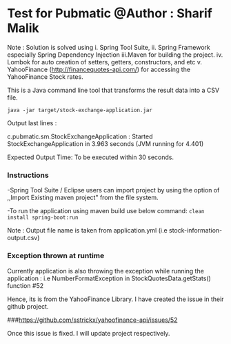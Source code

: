 Test for Pubmatic  @Author : Sharif Malik
============================
Note : Solution is solved using
i.	Spring Tool Suite,
ii.	Spring Framework especially Spring Dependency Injection
iii.Maven for building the project.
iv. Lombok for auto creation of setters, getters, constructors, and etc
v. 	YahooFinance (http://financequotes-api.com/) for accessing the YahooFinance Stock rates.

This is a Java command line tool that transforms the result data into a CSV file.

```java -jar target/stock-exchange-application.jar ```

Output last lines :

c.pubmatic.sm.StockExchangeApplication   : Started StockExchangeApplication in 3.963 seconds (JVM running for 4.401)

Expected Output Time:
To be executed within 30 seconds.


### Instructions

-Spring Tool Suite / Eclipse users can import project by using the option of ,,Import Existing maven project" from the file system.

-To run the application using maven build use below command:
`clean install spring-boot:run`

Note : Output file name is taken from application.yml (i.e stock-information-output.csv)

### Exception thrown at runtime
Currently application is also throwing the exception while running the application :
i.e NumberFormatException in StockQuotesData.getStats() function #52

Hence, its is from the YahooFinance Library. I have created the issue in their github project.

###https://github.com/sstrickx/yahoofinance-api/issues/52


Once this issue is fixed. I will update project respectively.

